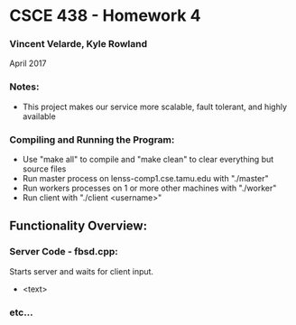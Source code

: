 # CSCE 438 - Homework 4
### Vincent Velarde, Kyle Rowland
April 2017

### Notes:
  - This project makes our service more scalable, fault tolerant, and highly available
  
### Compiling and Running the Program:
- Use "make all" to compile and "make clean" to clear everything but source files
- Run master process on lenss-comp1.cse.tamu.edu with "./master"
- Run workers processes on 1 or more other machines with "./worker"
- Run client with "./client \<username>"

## Functionality Overview:
### Server Code - fbsd.cpp:
Starts server and waits for client input.
- \<text>

### etc... 
